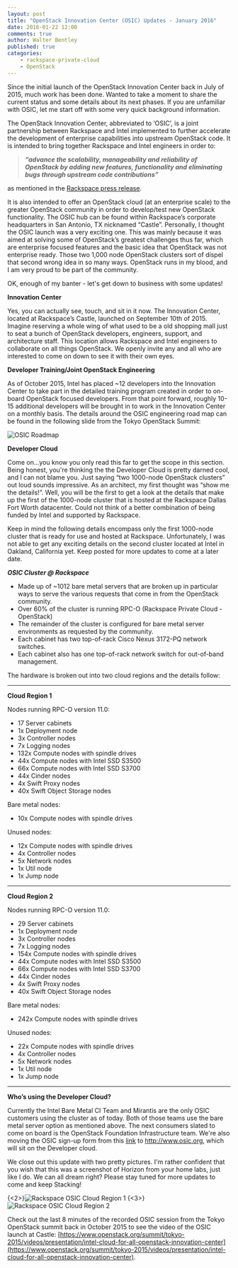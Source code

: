 ```yaml
---
layout: post
title: "OpenStack Innovation Center (OSIC) Updates - January 2016"
date: 2016-01-22 12:00
comments: true
author: Walter Bentley
published: true
categories:
    - rackspace-private-cloud
    - OpenStack
---
```


Since the initial launch of the OpenStack Innovation Center back in July of 2015, much work has been done.  Wanted to take a moment to share the current status and some details about its next phases.  If you are unfamiliar with OSIC, let me start off with some very quick background information.

<!-- more -->

The OpenStack Innovation Center, abbreviated to ‘OSIC’, is a joint partnership between Rackspace and Intel implemented to further accelerate the development of enterprise capabilities into upstream OpenStack code.  It is intended to bring together Rackspace and Intel engineers in order to: 

>***“advance the scalability, manageability and reliability of OpenStack by adding new features, functionality and eliminating bugs through upstream code contributions”*** 

as mentioned in the [Rackspace press release](https://blog.rackspace.com/newsarticles/rackspace-collaborates-with-intel-to-accelerate-openstack-enterprise-feature-development-and-adoption/).

It is also intended to offer an OpenStack cloud (at an enterprise scale) to the greater OpenStack community in order to develop/test new OpenStack functionality.  The OSIC hub can be found within Rackspace’s corporate headquarters in San Antonio, TX nicknamed “Castle”. Personally, I thought the OSIC launch was a very exciting one.  This was mainly because it was aimed at solving some of OpenStack’s greatest challenges thus far, which are enterprise focused features and the basic idea that OpenStack was not enterprise ready.  Those two 1,000 node OpenStack clusters sort of dispel that second wrong idea in so many ways.  OpenStack runs in my blood, and I am very proud to be part of the community.

OK, enough of my banter - let's get down to business with some updates!

**Innovation Center**

Yes, you can actually see, touch, and sit in it now.  The Innovation Center, located at Rackspace’s Castle, launched on September 10th of 2015.  Imagine reserving a whole wing of what used to be a old shopping mall just to seat a bunch of OpenStack developers, engineers, support, and architecture staff.  This location allows Rackspace and Intel engineers to collaborate on all things OpenStack.  We openly invite any and all who are interested to come on down to see it with their own eyes.

**Developer Training/Joint OpenStack Engineering**

As of October 2015, Intel has placed ~12 developers into the Innovation Center to take part in the detailed training program created in order to on-board OpenStack focused developers.  From that point forward, roughly 10-15 additional developers will be brought in to work in the Innovation Center on a monthly basis.  The details around the OSIC engineering road map can be found in the following slide from the Tokyo OpenStack Summit:

![OSIC Roadmap](http://www.hitchnyc.com/content/images/2016/01/osic-roadmap-n.png)

**Developer Cloud**

Come on...you know you only read this far to get the scope in this section.  Being honest, you're thinking the the Developer Cloud is pretty darned cool, and I can not blame you.  Just saying “two 1000-node OpenStack clusters” out loud sounds impressive.  As an architect, my first thought was “show me the details!”.  Well, you will be the first to get a look at the details that make up the first of the 1000-node cluster that is hosted at the Rackspace Dallas Fort Worth datacenter.  Could not think of a better combination of being funded by Intel and supported by Rackspace.
 
Keep in mind the following details encompass only the first 1000-node cluster that is ready for use and hosted at Rackspace.  Unfortunately, I was not able to get any exciting details on the second cluster located at Intel in Oakland, California yet.  Keep posted for more updates to come at a later date.

***OSIC Cluster @ Rackspace***

* Made up of ~1012 bare metal servers that are broken up in particular ways to serve the various requests that come in from the OpenStack community.
* Over 60% of the cluster is running RPC-O (Rackspace Private Cloud - OpenStack)
* The remainder of the cluster is configured for bare metal server environments as requested by the community.
* Each cabinet has two top-of-rack Cisco Nexus 3172-PQ network switches.
* Each cabinet also has one top-of-rack network switch for out-of-band management.

The hardware is broken out into two cloud regions and the details follow:

--------
****Cloud Region 1****

Nodes running RPC-O version 11.0:

* 17 Server cabinets
* 1x Deployment node
* 3x Controller nodes
* 7x Logging nodes
* 132x Compute nodes with spindle drives
* 44x Compute nodes with Intel SSD S3500
* 66x Compute nodes with Intel SSD S3700
* 44x Cinder nodes
* 4x Swift Proxy nodes
* 40x Swift Object Storage nodes

Bare metal nodes:

* 10x Compute nodes with spindle drives

Unused nodes:

* 12x Compute nodes with spindle drives
* 4x Controller nodes
* 5x Network nodes
* 1x Util node
* 1x Jump node

--------
****Cloud Region 2****

Nodes running RPC-O version 11.0:

* 29 Server cabinets
* 1x Deployment node
* 3x Controller nodes
* 7x Logging nodes
* 154x Compute nodes with spindle drives
* 44x Compute nodes with Intel SSD S3500
* 66x Compute nodes with Intel SSD S3700
* 44x Cinder nodes
* 4x Swift Proxy nodes
* 40x Swift Object Storage nodes

Bare metal nodes:

* 242x Compute nodes with spindle drives

Unused nodes:

* 22x Compute nodes with spindle drives
* 4x Controller nodes
* 5x Network nodes
* 1x Util node
* 1x Jump node

--------
**Who’s using the Developer Cloud?**

Currently the Intel Bare Metal CI Team and Mirantis are the only OSIC customers using the cluster as of today.  Both of those teams use the bare metal server option as mentioned above.  The next consumers slated to come on board is the OpenStack Foundation Infrastructure team.  We're also moving the OSIC sign-up form from this [link](http://go.rackspace.com/developercloud) to http://www.osic.org, which will sit on the Developer cloud.

We close out this update with two pretty pictures.  I'm rather confident that you wish that this was a screenshot of Horizon from your home labs, just like I do.  We can all dream right?  Please stay tuned for more updates to come and keep Stacking!

{<2>}![Rackspace OSIC Cloud Region 1](http://www.hitchnyc.com/content/images/2016/01/osic-cloud1-n.png)
{<3>}![Rackspace OSIC Cloud Region 2](http://www.hitchnyc.com/content/images/2016/01/osic-cloud2-n.png)

Check out the last 8 minutes of the recorded OSIC session from the Tokyo OpenStack summit back in October 2015 to see the video of the OSIC launch at Castle: [https://www.openstack.org/summit/tokyo-2015/videos/presentation/intel-cloud-for-all-openstack-innovation-center](https://www.openstack.org/summit/tokyo-2015/videos/presentation/intel-cloud-for-all-openstack-innovation-center).
